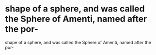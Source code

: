# shape of a sphere, and was called the Sphere of Amenti, named after the por-

shape of a sphere, and was called the Sphere of Amenti, named after the por-